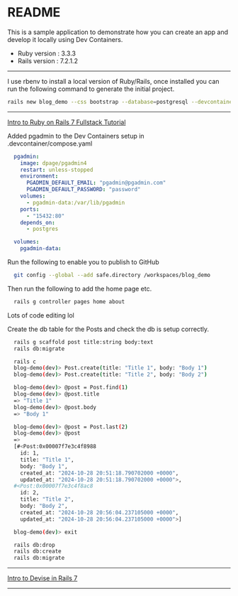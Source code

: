 # README

This is a sample application to demonstrate how you can create an app and develop it locally using Dev Containers.

* Ruby version : 3.3.3
* Rails version : 7.2.1.2

---

I use rbenv to install a local version of Ruby/Rails, once installed you can run the following
command to generate the initial project.

```bash
rails new blog_demo --css bootstrap --database=postgresql --devcontainer
```

---

[Intro to Ruby on Rails 7 Fullstack Tutorial](https://www.youtube.com/watch?v=TlgSp2XPCY4&list=PL3mtAHT_eRezB9fnoIcKS4vYFjm23vddb&index=1&t=136s)

Added pgadmin to the Dev Containers setup in .devcontainer/compose.yaml

```yaml
  pgadmin:
    image: dpage/pgadmin4
    restart: unless-stopped
    environment:
      PGADMIN_DEFAULT_EMAIL: "pgadmin@pgadmin.com"
      PGADMIN_DEFAULT_PASSWORD: "password"
    volumes:
      - pgadmin-data:/var/lib/pgadmin
    ports:
      - "15432:80"
    depends_on:
      - postgres

  volumes:
    pgadmin-data:
```

Run the following to enable you to publish to GitHub

```bash
  git config --global --add safe.directory /workspaces/blog_demo
```

Then run the following to add the home page etc.

```bash
  rails g controller pages home about
```
<p> Lots of code editing lol </p>

<p> Create the db table for the Posts and check the db is setup correctly. </p>

```bash
  rails g scaffold post title:string body:text
  rails db:migrate

  rails c
  blog-demo(dev)> Post.create(title: "Title 1", body: "Body 1")
  blog-demo(dev)> Post.create(title: "Title 2", body: "Body 2")

  blog-demo(dev)> @post = Post.find(1)
  blog-demo(dev)> @post.title
  => "Title 1"
  blog-demo(dev)> @post.body
  => "Body 1"

  blog-demo(dev)> @post = Post.last(2)
  blog-demo(dev)> @post
  =>
  [#<Post:0x00007f7e3c4f8988
    id: 1,
    title: "Title 1",
    body: "Body 1",
    created_at: "2024-10-28 20:51:18.790702000 +0000",
    updated_at: "2024-10-28 20:51:18.790702000 +0000">,
  #<Post:0x00007f7e3c4f8ac8
    id: 2,
    title: "Title 2",
    body: "Body 2",
    created_at: "2024-10-28 20:56:04.237105000 +0000",
    updated_at: "2024-10-28 20:56:04.237105000 +0000">]

  blog-demo(dev)> exit

  rails db:drop
  rails db:create
  rails db:migrate
```

---

[Intro to Devise in Rails 7](https://www.youtube.com/watch?v=m3uhldUGVes&list=PL3mtAHT_eRezB9fnoIcKS4vYFjm23vddb&index=2)





---